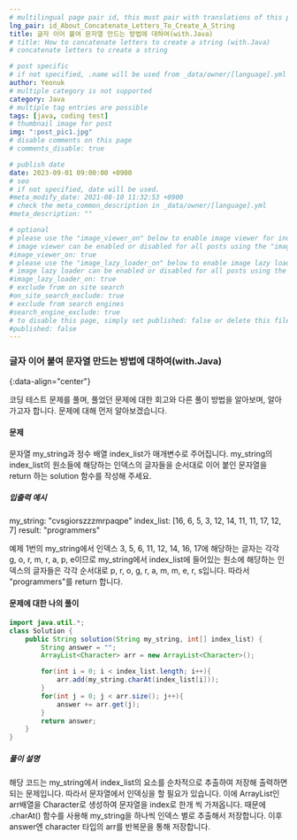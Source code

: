 ```yaml
---
# multilingual page pair id, this must pair with translations of this page. (This name must be unique)
lng_pair: id_About_Concatenate_Letters_To_Create_A_String
title: 글자 이어 붙여 문자열 만드는 방법에 대하여(with.Java)
# title: How to concatenate letters to create a string (with.Java)
# concatenate letters to create a string

# post specific
# if not specified, .name will be used from _data/owner/[language].yml
author: Yeonuk
# multiple category is not supported
category: Java
# multiple tag entries are possible
tags: [java, coding test]
# thumbnail image for post
img: ":post_pic1.jpg"
# disable comments on this page
# comments_disable: true

# publish date
date: 2023-09-01 09:00:00 +0900
# seo
# if not specified, date will be used.
#meta_modify_date: 2021-08-10 11:32:53 +0900
# check the meta_common_description in _data/owner/[language].yml
#meta_description: ""

# optional
# please use the "image_viewer_on" below to enable image viewer for individual pages or posts (_posts/ or [language]/_posts folders).
# image viewer can be enabled or disabled for all posts using the "image_viewer_posts: true" setting in _data/conf/main.yml.
#image_viewer_on: true
# please use the "image_lazy_loader_on" below to enable image lazy loader for individual pages or posts (_posts/ or [language]/_posts folders).
# image lazy loader can be enabled or disabled for all posts using the "image_lazy_loader_posts: true" setting in _data/conf/main.yml.
#image_lazy_loader_on: true
# exclude from on site search
#on_site_search_exclude: true
# exclude from search engines
#search_engine_exclude: true
# to disable this page, simply set published: false or delete this file
#published: false
---
```


<!-- outline-start -->

### 글자 이어 붙여 문자열 만드는 방법에 대하여(with.Java)

{:data-align="center"}

<!-- outline-end -->

코딩 테스트 문제를 풀며, 풀었던 문제에 대한 회고와 다른 풀이 방법을 알아보며, 알아가고자 합니다.
문제에 대해 먼저 알아보겠습니다.

#### 문제

문자열 my_string과 정수 배열 index_list가 매개변수로 주어집니다. my_string의 index_list의 원소들에 해당하는 인덱스의 글자들을 순서대로 이어 붙인 문자열을 return 하는 solution 함수를 작성해 주세요.

##### 입출력 예시

my_string: "cvsgiorszzzmrpaqpe"
index_list: [16, 6, 5, 3, 12, 14, 11, 11, 17, 12, 7]
result: "programmers"

예제 1번의 my_string에서 인덱스 3, 5, 6, 11, 12, 14, 16, 17에 해당하는 글자는 각각 g, o, r, m, r, a, p, e이므로 my_string에서 index_list에 들어있는 원소에 해당하는 인덱스의 글자들은 각각 순서대로 p, r, o, g, r, a, m, m, e, r, s입니다. 따라서 "programmers"를 return 합니다.

<!-- | i   | arr[i] | stk     |
| --- | ------ | ------- |
| 0   | 1      | []      |
| 1   | 4      | [1]     | -->

#### 문제에 대한 나의 풀이

```java
import java.util.*;
class Solution {
    public String solution(String my_string, int[] index_list) {
        String answer = "";
        ArrayList<Character> arr = new ArrayList<Character>();

        for(int i = 0; i < index_list.length; i++){
            arr.add(my_string.charAt(index_list[i]));
        }
        for(int j = 0; j < arr.size(); j++){
            answer += arr.get(j);
        }
        return answer;
    }
}
```

##### 풀이 설명

해당 코드는 my_string에서 index_list의 요소를 순차적으로 추출하여 저장해 출력하면 되는 문제입니다.
따라서 문자열에서 인덱싱을 할 필요가 있습니다. 이에 ArrayList인 arr배열을 Character로 생성하여 문자열을 index로 한개 씩 가져옵니다.
때문에 .charAt() 함수를 사용해 my_string을 하나씩 인덱스 별로 추출해서 저장합니다. 이후 answer엔 character 타입의 arr를 반복문을 통해 저장합니다.
